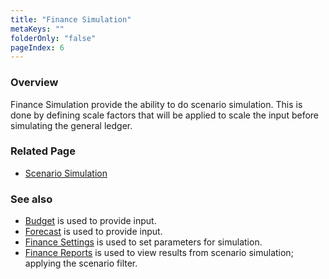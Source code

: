 ```yaml
---
title: "Finance Simulation"
metaKeys: ""
folderOnly: "false"
pageIndex: 6
---
```


### Overview
Finance Simulation provide the ability to do scenario simulation. This is done by defining scale factors that will be applied to scale the input before simulating the general ledger.
<br/>

### Related Page
-  [Scenario Simulation](finance-simulation/simulation)

### See also
-  [Budget](../../workbooks/financial-planning/budget.md) is used to provide input.
-  [Forecast](../../workbooks/financial-planning/forecast.md) is used to provide input.
-  [Finance Settings](../../workbooks/financial-planning/finance-settings.md) is used to set parameters for simulation.
-  [Finance Reports](../../workbooks/financial-planning/finance-reports.md) is used to view results from scenario simulation; applying the scenario filter.

<br/>

